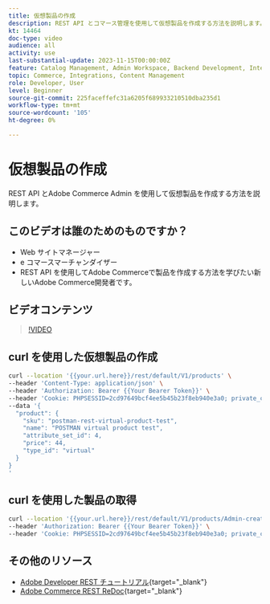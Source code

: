 ```yaml
---
title: 仮想製品の作成
description: REST API とコマース管理を使用して仮想製品を作成する方法を説明します。
kt: 14464
doc-type: video
audience: all
activity: use
last-substantial-update: 2023-11-15T00:00:00Z
feature: Catalog Management, Admin Workspace, Backend Development, Integration, REST
topic: Commerce, Integrations, Content Management
role: Developer, User
level: Beginner
source-git-commit: 225faceffefc31a6205f689933210510dba235d1
workflow-type: tm+mt
source-wordcount: '105'
ht-degree: 0%

---
```


# 仮想製品の作成

REST API とAdobe Commerce Admin を使用して仮想製品を作成する方法を説明します。

## このビデオは誰のためのものですか？

- Web サイトマネージャー
- e コマースマーチャンダイザー
- REST API を使用してAdobe Commerceで製品を作成する方法を学びたい新しいAdobe Commerce開発者です。

## ビデオコンテンツ

>[!VIDEO](https://video.tv.adobe.com/v/3425723?learn=on)

## curl を使用した仮想製品の作成

```bash
curl --location '{{your.url.here}}/rest/default/V1/products' \
--header 'Content-Type: application/json' \
--header 'Authorization: Bearer {{Your Bearer Token}}' \
--header 'Cookie: PHPSESSID=2cd97649bcf4ee5b45b23f8eb940e3a0; private_content_version=564dde2976849891583a9a649073f01e' \
--data '{
  "product": {
    "sku": "postman-rest-virtual-product-test",
    "name": "POSTMAN virtual product test",
    "attribute_set_id": 4,
    "price": 44,
    "type_id": "virtual"
  }
}
'
```

## curl を使用した製品の取得

```bash
curl --location '{{your.url.here}}/rest/default/V1/products/Admin-created-virtual-product' \
--header 'Authorization: Bearer {{Your Bearer Token}}' \
--header 'Cookie: PHPSESSID=2cd97649bcf4ee5b45b23f8eb940e3a0; private_content_version=564dde2976849891583a9a649073f01e'
```

## その他のリソース

- [Adobe Developer REST チュートリアル](https://developer.adobe.com/commerce/webapi/rest/tutorials/prerequisite-tasks/){target="_blank"}
- [Adobe Commerce REST ReDoc](https://adobe-commerce.redoc.ly/2.4.6-admin/tag/products#operation/PostV1Products){target="_blank"}
